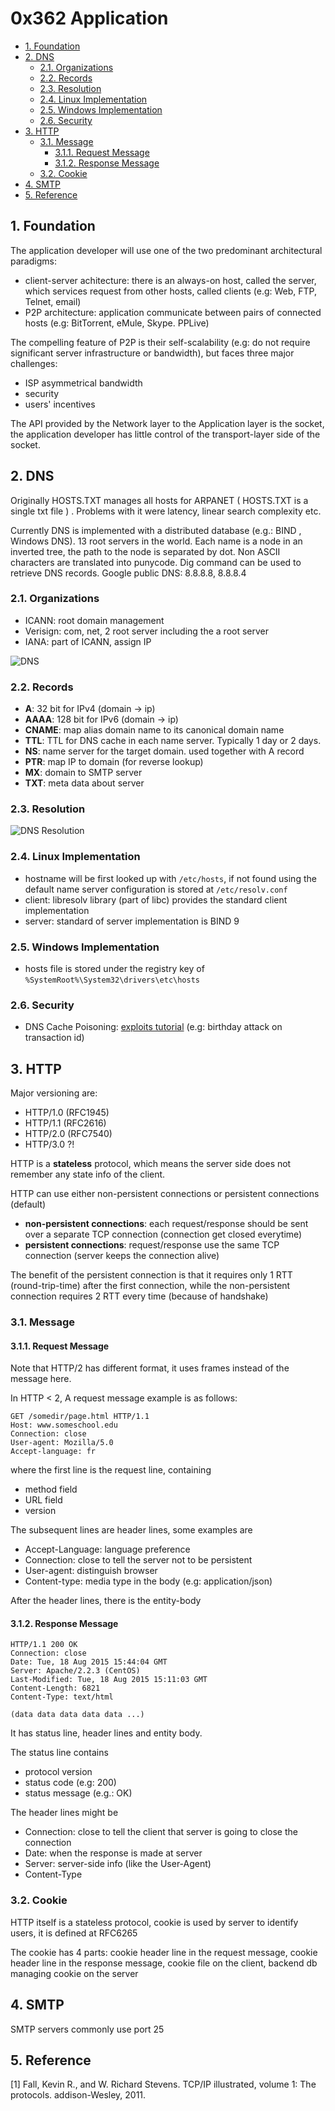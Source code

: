 # 0x362 Application

- [1. Foundation](#1-foundation)
- [2. DNS](#2-dns)
    - [2.1. Organizations](#21-organizations)
    - [2.2. Records](#22-records)
    - [2.3. Resolution](#23-resolution)
    - [2.4. Linux Implementation](#24-linux-implementation)
    - [2.5. Windows Implementation](#25-windows-implementation)
    - [2.6. Security](#26-security)
- [3. HTTP](#3-http)
    - [3.1. Message](#31-message)
        - [3.1.1. Request Message](#311-request-message)
        - [3.1.2. Response Message](#312-response-message)
    - [3.2. Cookie](#32-cookie)
- [4. SMTP](#4-smtp)
- [5. Reference](#5-reference)

## 1. Foundation

The application developer will use one of the two predominant architectural paradigms:

- client-server achitecture: there is an always-on host, called the server, which services request from other hosts, called clients (e.g: Web, FTP, Telnet, email)
- P2P architecture: application communicate between pairs of connected hosts (e.g: BitTorrent, eMule, Skype. PPLive)

The compelling feature of P2P is their self-scalability (e.g: do not require significant server infrastructure or bandwidth), but faces three major challenges:

- ISP asymmetrical bandwidth
- security
- users' incentives

The API provided by the Network layer to the Application layer is the socket, the application developer has little control of the transport-layer side of the socket.

## 2. DNS

Originally HOSTS.TXT manages all hosts for ARPANET ( HOSTS.TXT is a single txt file ) . Problems with it were latency, linear search complexity etc.

Currently DNS is implemented with a distributed database (e.g.: BIND , Windows DNS). 13 root servers in the world. Each name is a node in an inverted tree, the path to the node is separated by dot. Non ASCII characters are translated into punycode. Dig command can be used to retrieve DNS records. Google public DNS: 8.8.8.8, 8.8.8.4

### 2.1. Organizations

*   ICANN: root domain management
*   Verisign: com, net, 2 root server including <g class="gr_ gr_5 gr-alert gr_gramm gr_inline_cards gr_run_anim Grammar multiReplace" id="5" data-gr-id="5">the a</g> root server
*   IANA: part of ICANN, assign IP  


![DNS](../../img/dns.png)


### 2.2. Records

*   **A**: 32 bit for IPv4 (domain -> ip)
*   **AAAA**: 128 bit for IPv6 (domain -> ip)
*   **CNAME**: map alias domain name to its canonical domain name
*   **TTL**: TTL for DNS cache in each name server. Typically 1 day or 2 days.
*   **NS**: name server for the target domain. used together with A record
*   **PTR**: map IP to domain (for reverse lookup)
*   **MX**: domain to SMTP server
*   **TXT**: meta data about server

### 2.3. Resolution

![DNS Resolution](../../img/dns2.gif)


### 2.4. Linux Implementation

*   hostname will be first looked up with `/etc/hosts`, if not found using the default name server configuration is stored at `/etc/resolv.conf`
*   client: libresolv library (part of libc) provides the standard client implementation
*   server: standard of server implementation is BIND 9

### 2.5. Windows Implementation

*   hosts file is stored under the registry key of `%SystemRoot%\System32\drivers\etc\hosts`

### 2.6. Security

*   DNS Cache Poisoning: [exploits tutorial](https://www.cs.cornell.edu/~shmat/shmat_securecomm10.pdf) (e.g: birthday attack on transaction id)

## 3. HTTP

Major versioning are:

- HTTP/1.0 (RFC1945)
- HTTP/1.1 (RFC2616)
- HTTP/2.0 (RFC7540)
- HTTP/3.0 ?!

HTTP is a **stateless** protocol, which means the server side does not remember any state info of the client.

HTTP can use either non-persistent connections or persistent connections (default)

- **non-persistent connections**: each request/response should be sent over a separate TCP connection (connection get closed everytime)
- **persistent connections**: request/response use the same TCP connection (server keeps the connection alive)

The benefit of the persistent connection is that it requires only 1 RTT (round-trip-time) after the first connection, while the non-persistent connection requires 2 RTT every time (because of handshake)


### 3.1. Message


#### 3.1.1. Request Message

Note that HTTP/2 has different format, it uses frames instead of the message here.

In HTTP < 2, A request message example is as follows:

```text
GET /somedir/page.html HTTP/1.1
Host: www.someschool.edu
Connection: close
User-agent: Mozilla/5.0
Accept-language: fr
```

where the first line is the request line, containing

- method field
- URL field
- version

The subsequent lines are header lines, some examples are

- Accept-Language: language preference
- Connection: close to tell the server not to be persistent
- User-agent: distinguish browser
- Content-type: media type in the body (e.g: application/json)

After the header lines, there is the entity-body

#### 3.1.2. Response Message

```text
HTTP/1.1 200 OK
Connection: close
Date: Tue, 18 Aug 2015 15:44:04 GMT
Server: Apache/2.2.3 (CentOS)
Last-Modified: Tue, 18 Aug 2015 15:11:03 GMT
Content-Length: 6821
Content-Type: text/html

(data data data data data ...)
```

It has status line, header lines and entity body.

The status line contains

- protocol version
- status code (e.g: 200)
- status message (e.g.: OK)

The header lines might be

- Connection: close to tell the client that server is going to close the connection
- Date: when the response is made at server
- Server: server-side info (like the User-Agent)
- Content-Type

### 3.2. Cookie

HTTP itself is a stateless protocol, cookie is used by server to identify users, it is defined at RFC6265

The cookie has 4 parts: cookie header line in the request message, cookie header line in the response message, cookie file on the client, backend db managing cookie on the server


## 4. SMTP
SMTP servers commonly use port 25


## 5. Reference

[1] Fall, Kevin R., and W. Richard Stevens. TCP/IP illustrated, volume 1: The protocols. addison-Wesley, 2011.